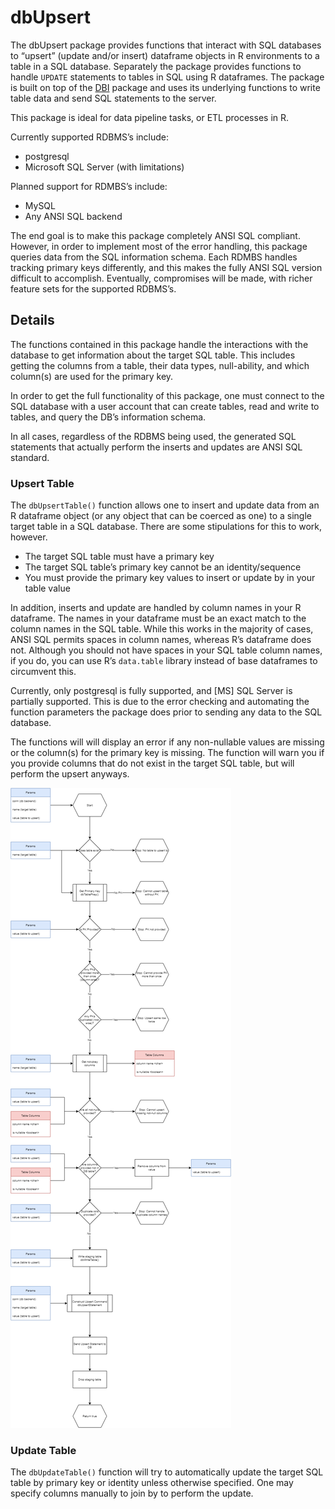 
# dbUpsert

The dbUpsert package provides functions that interact with SQL databases
to “upsert” (update and/or insert) dataframe objects in R environments
to a table in a SQL database. Separately the package provides functions
to handle `UPDATE` statements to tables in SQL using R dataframes. The
package is built on top of the [DBI](https://github.com/r-dbi/DBI)
package and uses its underlying functions to write table data and send
SQL statements to the server.

This package is ideal for data pipeline tasks, or ETL processes in R.

Currently supported RDBMS’s include:

-   postgresql
-   Microsoft SQL Server (with limitations)

Planned support for RDMBS’s include:

-   MySQL
-   Any ANSI SQL backend

The end goal is to make this package completely ANSI SQL compliant.
However, in order to implement most of the error handling, this package
queries data from the SQL information schema. Each RDMBS handles
tracking primary keys differently, and this makes the fully ANSI SQL
version difficult to accomplish. Eventually, compromises will be made,
with richer feature sets for the supported RDBMS’s.

## Details

The functions contained in this package handle the interactions with the
database to get information about the target SQL table. This includes
getting the columns from a table, their data types, null-ability, and
which column(s) are used for the primary key.

In order to get the full functionality of this package, one must connect
to the SQL database with a user account that can create tables, read and
write to tables, and query the DB’s information schema.

In all cases, regardless of the RDBMS being used, the generated SQL
statements that actually perform the inserts and updates are ANSI SQL
standard.

### Upsert Table

The `dbUpsertTable()` function allows one to insert and update data from
an R dataframe object (or any object that can be coerced as one) to a
single target table in a SQL database. There are some stipulations for
this to work, however.

-   The target SQL table must have a primary key
-   The target SQL table’s primary key cannot be an identity/sequence
-   You must provide the primary key values to insert or update by in
    your table value

In addition, inserts and update are handled by column names in your R
dataframe. The names in your dataframe must be an exact match to the
column names in the SQL table. While this works in the majority of
cases, ANSI SQL permits spaces in column names, whereas R’s dataframe
does not. Although you should not have spaces in your SQL table column
names, if you do, you can use R’s `data.table` library instead of base
dataframes to circumvent this.

Currently, only postgresql is fully supported, and \[MS\] SQL Server is
partially supported. This is due to the error checking and automating
the function parameters the package does prior to sending any data to
the SQL database.

The functions will will display an error if any non-nullable values are
missing or the column(s) for the primary key is missing. The function
will warn you if you provide columns that do not exist in the target SQL
table, but will perform the upsert anyways.

![](images/dbUpsertTable_workflow.png)

### Update Table

The `dbUpdateTable()` function will try to automatically update the
target SQL table by primary key or identity unless otherwise specified.
One may specify columns manually to join by to perform the update.
